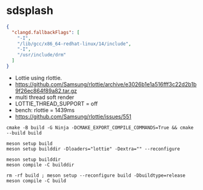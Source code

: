 # sdsplash

```json
{
  "clangd.fallbackFlags": [
    "-I",
    "/lib/gcc/x86_64-redhat-linux/14/include",
    "-I",
    "/usr/include/drm"
  ]
}
```

<!-- - Double buffered. -->
- Lottie using rlottie.
- https://github.com/Samsung/rlottie/archive/e3026b1e1a516fff3c22d2b1b9f26ec864f89a82.tar.gz
- multi thread soft render
- LOTTIE_THREAD_SUPPORT = off
- bench: rlottie = 1439ms
- https://github.com/Samsung/rlottie/issues/551

```
cmake -B build -G Ninja -DCMAKE_EXPORT_COMPILE_COMMANDS=True && cmake --build build

meson setup build
meson setup builddir -Dloaders="lottie" -Dextra="" --reconfigure

meson setup builddir
meson compile -C builddir

rm -rf build ; meson setup --reconfigure build -Dbuildtype=release
meson compile -C build
```
